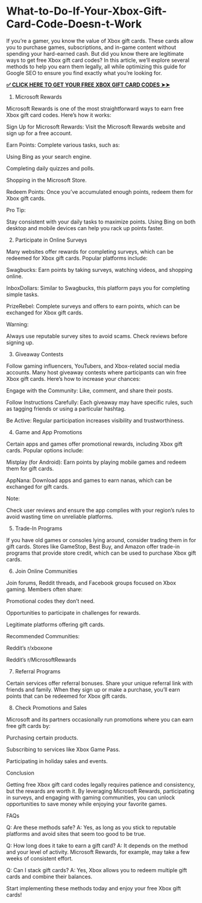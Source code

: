 # What-to-Do-If-Your-Xbox-Gift-Card-Code-Doesn-t-Work
If you’re a gamer, you know the value of Xbox gift cards. These cards allow you to purchase games, subscriptions, and in-game content without spending your hard-earned cash. But did you know there are legitimate ways to get free Xbox gift card codes? In this article, we’ll explore several methods to help you earn them legally, all while optimizing this guide for Google SEO to ensure you find exactly what you’re looking for.

**[✅ CLICK HERE TO GET YOUR FREE XBOX GIFT CARD CODES ➤➤](https://myusoffer.xyz/all-gift-card-2/)**

1. Microsoft Rewards

Microsoft Rewards is one of the most straightforward ways to earn free Xbox gift card codes. Here’s how it works:

Sign Up for Microsoft Rewards: Visit the Microsoft Rewards website and sign up for a free account.

Earn Points: Complete various tasks, such as:

Using Bing as your search engine.

Completing daily quizzes and polls.

Shopping in the Microsoft Store.

Redeem Points: Once you’ve accumulated enough points, redeem them for Xbox gift cards.

Pro Tip:

Stay consistent with your daily tasks to maximize points. Using Bing on both desktop and mobile devices can help you rack up points faster.

2. Participate in Online Surveys

Many websites offer rewards for completing surveys, which can be redeemed for Xbox gift cards. Popular platforms include:

Swagbucks: Earn points by taking surveys, watching videos, and shopping online.

InboxDollars: Similar to Swagbucks, this platform pays you for completing simple tasks.

PrizeRebel: Complete surveys and offers to earn points, which can be exchanged for Xbox gift cards.

Warning:

Always use reputable survey sites to avoid scams. Check reviews before signing up.

3. Giveaway Contests

Follow gaming influencers, YouTubers, and Xbox-related social media accounts. Many host giveaway contests where participants can win free Xbox gift cards. Here’s how to increase your chances:

Engage with the Community: Like, comment, and share their posts.

Follow Instructions Carefully: Each giveaway may have specific rules, such as tagging friends or using a particular hashtag.

Be Active: Regular participation increases visibility and trustworthiness.

4. Game and App Promotions

Certain apps and games offer promotional rewards, including Xbox gift cards. Popular options include:

Mistplay (for Android): Earn points by playing mobile games and redeem them for gift cards.

AppNana: Download apps and games to earn nanas, which can be exchanged for gift cards.

Note:

Check user reviews and ensure the app complies with your region’s rules to avoid wasting time on unreliable platforms.

5. Trade-In Programs

If you have old games or consoles lying around, consider trading them in for gift cards. Stores like GameStop, Best Buy, and Amazon offer trade-in programs that provide store credit, which can be used to purchase Xbox gift cards.

6. Join Online Communities

Join forums, Reddit threads, and Facebook groups focused on Xbox gaming. Members often share:

Promotional codes they don’t need.

Opportunities to participate in challenges for rewards.

Legitimate platforms offering gift cards.

Recommended Communities:

Reddit’s r/xboxone

Reddit’s r/MicrosoftRewards

7. Referral Programs

Certain services offer referral bonuses. Share your unique referral link with friends and family. When they sign up or make a purchase, you’ll earn points that can be redeemed for Xbox gift cards.

8. Check Promotions and Sales

Microsoft and its partners occasionally run promotions where you can earn free gift cards by:

Purchasing certain products.

Subscribing to services like Xbox Game Pass.

Participating in holiday sales and events.

Conclusion

Getting free Xbox gift card codes legally requires patience and consistency, but the rewards are worth it. By leveraging Microsoft Rewards, participating in surveys, and engaging with gaming communities, you can unlock opportunities to save money while enjoying your favorite games.

FAQs

Q: Are these methods safe?
A: Yes, as long as you stick to reputable platforms and avoid sites that seem too good to be true.

Q: How long does it take to earn a gift card?
A: It depends on the method and your level of activity. Microsoft Rewards, for example, may take a few weeks of consistent effort.

Q: Can I stack gift cards?
A: Yes, Xbox allows you to redeem multiple gift cards and combine their balances.

Start implementing these methods today and enjoy your free Xbox gift cards!
